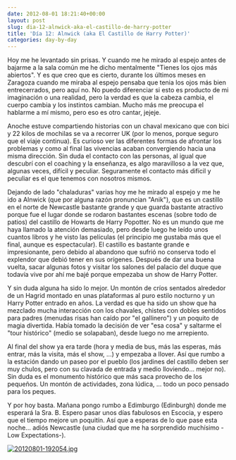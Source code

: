 ```yaml
---
date: 2012-08-01 18:21:40+00:00
layout: post
slug: dia-12-alnwick-aka-el-castillo-de-harry-potter
title: 'Día 12: Alnwick (aka El Castillo de Harry Potter)'
categories: day-by-day
---
```


Hoy me he levantado sin prisas. Y cuando me he mirado al espejo antes de bajarme a la sala común me he dicho mentalmente "Tienes los ojos más abiertos". Y es que creo que es cierto, durante los últimos meses en Zaragoza cuando me miraba al espejo pensaba que tenia los ojos más bien entrecerrados, pero aquí no. No puedo diferenciar si esto es producto de mi imaginación o una realidad, pero la verdad es que la cabeza cambia, el cuerpo cambia y los instintos cambian. Mucho más me preocupa el hablarme a mí mismo, pero eso es otro cantar, jejeje.

Anoche estuve compartiendo historias con un chaval mexicano que con bici y 22 kilos de mochilas se va a recorrer UK (por lo menos, porque seguro que el viaje continua). Es curioso ver las diferentes formas de afrontar los problemas y como al final las vivencias acaban convergiendo hacia una misma dirección. Sin duda el contacto con las personas, al igual que descubrí con el coaching y la enseñanza, es algo maravilloso a la vez que, algunas veces, difícil y peculiar. Seguramente el contacto más difícil y peculiar es el que tenemos con nosotros mismos.

Dejando de lado "chaladuras" varias hoy me he mirado al espejo y me he ido a Alnwick (que por alguna razón pronuncian "Anik"), que es un castillo en el norte de Newcastle bastante grande y que guarda bastante atractivo porque fue el lugar donde se rodaron bastantes escenas (sobre todo de patios) del castillo de Howarts de Harry Popotter. No es un mundo que me haya llamado la atención demasiado, pero desde luego he leído unos cuantos libros y he visto las películas (el principio me gustaba más que el final, aunque es espectacular). El castillo es bastante grande e impresionante, pero debido al abandono que sufrió no conserva todo el explendor que debió tener en sus orígenes. Después de dar una buena vuelta, sacar algunas fotos y visitar los salones del palacio del duque que todavía vive por ahí me bajé porque empezaba un show de Harry Potter.

Y sin duda alguna ha sido lo mejor. Un montón de críos sentados alrededor de un Hagrid montado en unas plataformas al puro estilo nocturno y un Harry Potter entrado en años. La verdad es que ha sido un show que ha mezclado mucha interacción con los chavales, chistes con dobles sentidos para padres (menudas risas han caído por "el gallinero") y un poquito de magia divertida. Había tomado la decisión de ver "esa cosa" y saltarme el "tour histórico" (medio se solapaban), desde luego no me arrepiento.

Al final del show ya era tarde (hora y media de bus, más las esperas, más entrar, más la visita, más el show, ...) y empezaba a llover. Así que rumbo a la estación dando un paseo por el pueblo (los jardines del castillo deben ser muy chulos, pero con su clavada de entrada y medio lloviendo... mejor no). Sin duda es el monumento histórico que más saca provecho de los pequeños. Un montón de actividades, zona lúdica, ... todo un poco pensado para los peques.

Y por hoy basta. Mañana pongo rumbo a Edimburgo (Edinburgh) donde me esperará la Sra. B. Espero pasar unos días fabulosos en Escocia, y espero que el tiempo mejore un poquitín. Así que a esperas de lo que pase esta noche... adiós Newcastle (una ciudad que me ha sorprendido muchísimo -Low Expectations-).

[![20120801-192054.jpg](http://blog.migueljulian.com/wp-content/uploads/20120801-192054.jpg)](http://blog.migueljulian.com/wp-content/uploads/20120801-192054.jpg)
